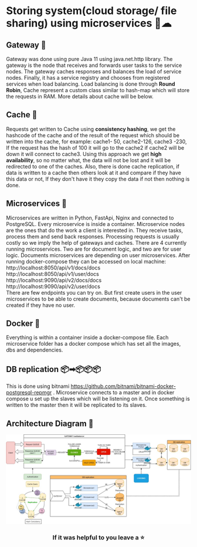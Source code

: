 # Storing system(cloud storage/ file sharing) using microservices 📂☁  


## Gateway 🚪

Gateway was done using pure Java 11 using java.net.http library. 
The gateway is the node that receives and forwards user tasks to the service nodes.  The gateway caches responses and balances the load of service nodes. Finally, it has a service registry and chooses from registered services when load balancing.
Load balancing is done through **Round Robin**, Cache represent a custom class similar to hash-map which will store the requests in RAM. More details about cache will be below.

## Cache 🧮
Requests get written to Cache using **consistency hashing**, we get the hashcode of the cache and of the result of the request which should be written into the cache, for example: cache1-  50, cache2-126, cache3 -230, If the request has the hash of 100 it will go to the cache2 if cache2 will be down it will connect to cache3. Using this approach we get **high availability**, so no matter what, the data will not be lost and it will be redirected to one of the caches.
Also, there is done cache replication, if data is written to a cache then others look at it and compare if they have this data or not, If they don't have it they copy the data if not then nothing is done.

## Microservices 🔬

Microservices are written in Python, FastApi, Nginx and connected to PostgreSQL. Every microservice is inside a container. Microservice nodes are the ones that do the work a client is interested in. They receive tasks, process them and send back responses. Processing requests is usually costly so we imply the help of gateways and caches. There are 4 currently running microservices. Two are for document logic, and two are for user logic. 
Documents microservices are depending on user microservices. After running docker-compose they can be accessed on local machine:  
http://localhost:8050/api/v1/docs/docs  
http://localhost:8050/api/v1/user/docs  
http://localhost:9090/api/v2/docs/docs  
http://localhost:9090/api/v2/user/docs  
There are few endpoints you can try on. But first create users in the user microservices to be able to create documents, because documents can't be created if they have no user.
## Docker 🐳

Everything is within a container inside a docker-compose file. Each microservice folder has a docker compose which has set all the images, dbs and dependencies.

## DB replication 📦➡📦📦📦

This is done using bitnami https://github.com/bitnami/bitnami-docker-postgresql-repmgr . Microservice connects to a master and in docker compose u set up the slaves which will be listening on it. Once something is written to the master then it will be replicated to its slaves.

## Architecture Diagram 📝

![alt text](https://raw.githubusercontent.com/DivineBee/microservices-cloud/main/docs/Architecture.jpg)

### <center>If it was helpful to you leave a ⭐</center>
